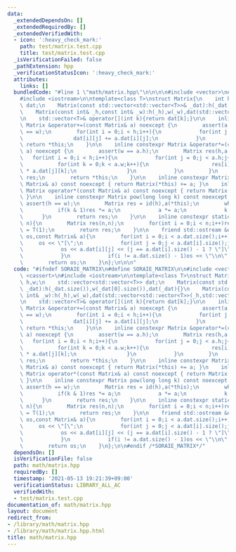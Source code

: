 ```yaml
---
data:
  _extendedDependsOn: []
  _extendedRequiredBy: []
  _extendedVerifiedWith:
  - icon: ':heavy_check_mark:'
    path: test/matrix.test.cpp
    title: test/matrix.test.cpp
  _isVerificationFailed: false
  _pathExtension: hpp
  _verificationStatusIcon: ':heavy_check_mark:'
  attributes:
    links: []
  bundledCode: "#line 1 \"math/matrix.hpp\"\n\n\n\n#include <vector>\n#include <cassert>\n\
    #include <iostream>\n\ntemplate<class T>\nstruct Matrix{\n    int h,w;\n    std::vector<std::vector<T>>\
    \ dat;\n    Matrix(const std::vector<std::vector<T>>& _dat):h(_dat.size()),w(_dat[0].size()),dat(_dat){}\n\
    \    Matrix(const int& _h,const int& _w):h(_h),w(_w),dat(std::vector<std::vector<T>>(_h,std::vector<T>(_w))){}\n\
    \n    std::vector<T>& operator[](int k){return dat[k];}\n\n    inline constexpr\
    \ Matrix &operator+=(const Matrix& a) noexcept {\n        assert(a.h == h && a.w\
    \ == w);\n        for(int i = 0;i < h;i++){\n            for(int j = 0;j < w;j++){\n\
    \                dat[i][j] += a.dat[i][j];\n            }\n        }\n       \
    \ return *this;\n    }\n\n    inline constexpr Matrix &operator*=(const Matrix&\
    \ a) noexcept {\n        assert(w == a.h);\n        Matrix res(h,a.w);\n     \
    \   for(int i = 0;i < h;i++){\n            for(int j = 0;j < a.h;j++){\n     \
    \           for(int k = 0;k < a.w;k++){\n                    res[i][k] += dat[i][j]\
    \ * a.dat[j][k];\n                }\n            }\n        }\n        *this =\
    \ res;\n        return *this;\n    }\n\n    inline constexpr Matrix operator+(const\
    \ Matrix& a) const noexcept { return Matrix(*this) += a; }\n    inline constexpr\
    \ Matrix operator*(const Matrix& a) const noexcept { return Matrix(*this) *= a;\
    \ }\n\n    inline constexpr Matrix pow(long long k) const noexcept {\n       \
    \ assert(h == w);\n        Matrix res = id(h),a(*this);\n        while(k){\n \
    \           if(k & 1)res *= a;\n            a *= a;\n            k >>= 1;\n  \
    \      }\n        return res;\n    }\n\n    inline constexpr static Matrix id(int\
    \ n){\n        Matrix res(n,n);\n        for(int i = 0;i < n;i++)res.dat[i][i]\
    \ = T(1);\n        return res;\n    }\n\n    friend std::ostream &operator<<(std::ostream&\
    \ os,const Matrix& a){\n        for(int i = 0;i < a.dat.size();i++){\n       \
    \     os << \"[\";\n            for(int j = 0;j < a.dat[i].size();j++){\n    \
    \            os << a.dat[i][j] << (j == a.dat[i].size() - 1 ? \"]\" : \" \");\n\
    \            }\n            if(i != a.dat.size() - 1)os << \"\\n\";\n        }\n\
    \        return os;\n    }\n};\n\n\n"
  code: "#ifndef SORAIE_MATRIX\n#define SORAIE_MATRIX\n\n#include <vector>\n#include\
    \ <cassert>\n#include <iostream>\n\ntemplate<class T>\nstruct Matrix{\n    int\
    \ h,w;\n    std::vector<std::vector<T>> dat;\n    Matrix(const std::vector<std::vector<T>>&\
    \ _dat):h(_dat.size()),w(_dat[0].size()),dat(_dat){}\n    Matrix(const int& _h,const\
    \ int& _w):h(_h),w(_w),dat(std::vector<std::vector<T>>(_h,std::vector<T>(_w))){}\n\
    \n    std::vector<T>& operator[](int k){return dat[k];}\n\n    inline constexpr\
    \ Matrix &operator+=(const Matrix& a) noexcept {\n        assert(a.h == h && a.w\
    \ == w);\n        for(int i = 0;i < h;i++){\n            for(int j = 0;j < w;j++){\n\
    \                dat[i][j] += a.dat[i][j];\n            }\n        }\n       \
    \ return *this;\n    }\n\n    inline constexpr Matrix &operator*=(const Matrix&\
    \ a) noexcept {\n        assert(w == a.h);\n        Matrix res(h,a.w);\n     \
    \   for(int i = 0;i < h;i++){\n            for(int j = 0;j < a.h;j++){\n     \
    \           for(int k = 0;k < a.w;k++){\n                    res[i][k] += dat[i][j]\
    \ * a.dat[j][k];\n                }\n            }\n        }\n        *this =\
    \ res;\n        return *this;\n    }\n\n    inline constexpr Matrix operator+(const\
    \ Matrix& a) const noexcept { return Matrix(*this) += a; }\n    inline constexpr\
    \ Matrix operator*(const Matrix& a) const noexcept { return Matrix(*this) *= a;\
    \ }\n\n    inline constexpr Matrix pow(long long k) const noexcept {\n       \
    \ assert(h == w);\n        Matrix res = id(h),a(*this);\n        while(k){\n \
    \           if(k & 1)res *= a;\n            a *= a;\n            k >>= 1;\n  \
    \      }\n        return res;\n    }\n\n    inline constexpr static Matrix id(int\
    \ n){\n        Matrix res(n,n);\n        for(int i = 0;i < n;i++)res.dat[i][i]\
    \ = T(1);\n        return res;\n    }\n\n    friend std::ostream &operator<<(std::ostream&\
    \ os,const Matrix& a){\n        for(int i = 0;i < a.dat.size();i++){\n       \
    \     os << \"[\";\n            for(int j = 0;j < a.dat[i].size();j++){\n    \
    \            os << a.dat[i][j] << (j == a.dat[i].size() - 1 ? \"]\" : \" \");\n\
    \            }\n            if(i != a.dat.size() - 1)os << \"\\n\";\n        }\n\
    \        return os;\n    }\n};\n\n#endif /*SORAIE_MATRIX*/"
  dependsOn: []
  isVerificationFile: false
  path: math/matrix.hpp
  requiredBy: []
  timestamp: '2021-05-13 19:21:39+09:00'
  verificationStatus: LIBRARY_ALL_AC
  verifiedWith:
  - test/matrix.test.cpp
documentation_of: math/matrix.hpp
layout: document
redirect_from:
- /library/math/matrix.hpp
- /library/math/matrix.hpp.html
title: math/matrix.hpp
---
```

